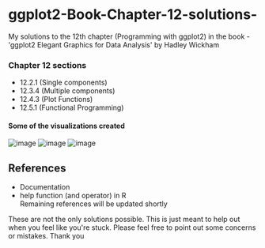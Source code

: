 # ggplot2-Book-Chapter-12-solutions-
My solutions to the 12th chapter (Programming with ggplot2) in the book - 'ggplot2 Elegant Graphics for Data Analysis' by Hadley Wickham

### Chapter 12 sections
* 12.2.1 (Single components)
* 12.3.4 (Multiple components)
* 12.4.3 (Plot Functions)
* 12.5.1 (Functional Programming)

#### Some of the visualizations created
![image](https://user-images.githubusercontent.com/73282149/130809146-5f88bbbc-95b8-4359-b931-b50cae6a2ede.png) 
![image](https://user-images.githubusercontent.com/73282149/130809452-80c721d9-2e90-4c6e-baf3-2dcb7e532c05.png)
![image](https://user-images.githubusercontent.com/73282149/130809923-aa3246a4-4def-4387-9da1-674ce4da5994.png)
## References
* Documentation
* help function (and operator) in R <br>
Remaining references will be updated shortly

These are not the only solutions possible. This is just meant to help out when you feel like you're stuck. Please feel free to point out some concerns or mistakes. Thank you
